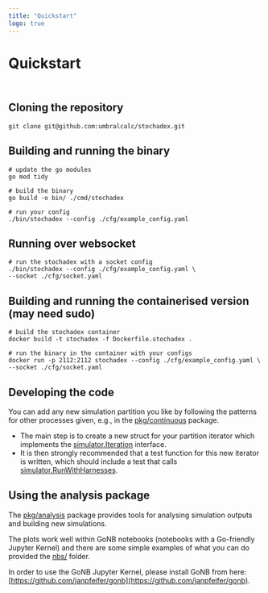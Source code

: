 ```yaml
---
title: "Quickstart"
logo: true
---
```


# Quickstart
<div style="height:0.75em;"></div>

## Cloning the repository

```shell
git clone git@github.com:umbralcalc/stochadex.git
```

## Building and running the binary

```shell
# update the go modules
go mod tidy

# build the binary
go build -o bin/ ./cmd/stochadex

# run your config
./bin/stochadex --config ./cfg/example_config.yaml
```

## Running over websocket

```shell
# run the stochadex with a socket config
./bin/stochadex --config ./cfg/example_config.yaml \
--socket ./cfg/socket.yaml
```

## Building and running the containerised version (may need sudo)

```shell
# build the stochadex container
docker build -t stochadex -f Dockerfile.stochadex .

# run the binary in the container with your configs
docker run -p 2112:2112 stochadex --config ./cfg/example_config.yaml \
--socket ./cfg/socket.yaml
```

## Developing the code

You can add any new simulation partition you like by following the patterns for other processes given, e.g., in the [pkg/continuous](https://umbralcalc.github.io/stochadex/pkg/continuous.html) package.

- The main step is to create a new struct for your partition iterator which implements the [simulator.Iteration](https://umbralcalc.github.io/stochadex/pkg/simulator.html#Iteration) interface.
- It is then strongly recommended that a test function for this new iterator is written, which should include a test that calls [simulator.RunWithHarnesses](https://umbralcalc.github.io/stochadex/pkg/simulator.html#RunWithHarnesses).

## Using the analysis package

The [pkg/analysis](https://umbralcalc.github.io/stochadex/pkg/analysis.html) package provides tools for analysing simulation outputs and building new simulations.

The plots work well within GoNB notebooks (notebooks with a Go-friendly Jupyter Kernel) and there are some simple examples of what you can do provided the [nbs/](https://github.com/umbralcalc/stochadex/tree/main/nbs) folder.

In order to use the GoNB Jupyter Kernel, please install GoNB from here: [https://github.com/janpfeifer/gonb](https://github.com/janpfeifer/gonb).
